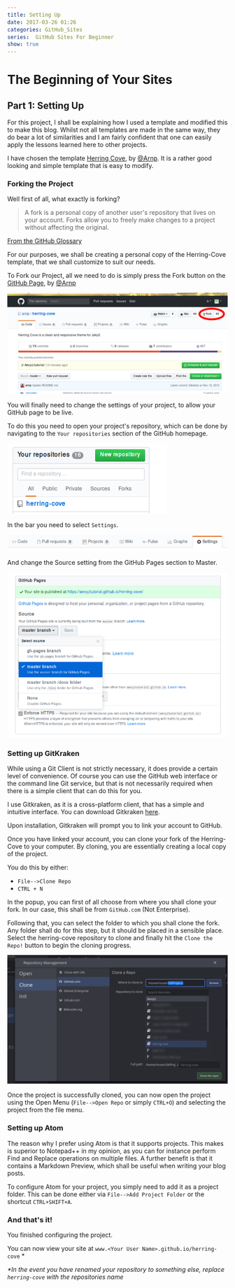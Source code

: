 ```yaml
---
title: Setting Up
date: 2017-03-26 01:26
categories: GitHub_Sites
series:  GitHub Sites For Beginner
show: true
---
```


# The Beginning of Your Sites
## Part 1: Setting Up

For this project, I shall be explaining how I used a template and modified this to make this blog. Whilst not all templates are made in the same way, they do bear a lot of similarities and I am fairly confident that one can easily apply the lessons learned here to other projects.

I have chosen the template [Herring Cove](https://github.com/arnp/herring-cove), by [@Arnp](https://github.com/arnp). It is a rather good looking and simple template that is easy to modify.

### Forking the Project

Well first of all, what exactly is forking?
>A fork is a personal copy of another user's repository that lives on your account. Forks allow you to freely make changes to a project without affecting the original.

[From the GitHub Glossary](https://help.github.com/articles/github-glossary/)

For our purposes, we shall be creating a personal copy of the Herring-Cove template, that we shall customize to suit our needs.

To Fork our Project, all we need to do is simply press the Fork button on the [GitHub Page](https://github.com/arnp/herring-cove), by [@Arnp](https://github.com/arnp)

![alt text](images/tutorial/fork.png "How to Fork")

You will finally need to change the settings of your project, to allow your GitHub page to be live.

To do this you need to open your project's repository, which can be done by navigating to the `Your repositories` section of the GitHub homepage.

![alt text](images/tutorial/YourRepositories.png "Your Repositories")

In the bar you need to select `Settings`.

![alt text](images/tutorial/GitHubBar.png "Select Settings")

And change the Source setting from the GitHub Pages section to Master.

![alt text](images/tutorial/GitHubSettings.png "Change to Master")


### Setting up GitKraken
While using a Git Client is not strictly necessary, it does provide a certain level of convenience. Of course you can use the GitHub web interface or the command line Git service, but that is not necessarily required when there is a simple client that can do this for you.

I use Gitkraken, as it is a cross-platform client, that has a simple and intuitive interface. You can download Gitkraken [here](www.gitkraken.com).

Upon installation, Gitkraken will prompt you to link your account to GitHub.

Once you have linked your account, you can clone your fork of the Herring-Cove to your computer. By cloning, you are essentially creating a local copy of the project.

You do this by either:
* `File-->Clone Repo`
* `CTRL + N`

In the popup, you can first of all choose from where you shall clone your fork. In our case, this shall be from `GitHub.com` (Not Enterprise).

Following that, you can select the folder to which you shall clone the fork. Any folder shall do for this step, but it should be placed in a sensible place.
Select the herring-cove repository to clone and finally hit the `Clone the Repo!` button to begin the cloning progress.


![alt text](images/tutorial/gitkrakenClone.png "The Clone Menu")

Once the project is successfully cloned, you can now open the project using the Open Menu (`File-->Open Repo` or simply `CTRL+O`) and selecting the project from the file menu.



### Setting up Atom
The reason why I prefer using Atom is that it supports projects. This makes is superior to Notepad++ in my opinion, as you can for instance perform Find and Replace operations on multiple files. A further benefit is that it contains a Markdown Preview, which shall be useful when writing your blog posts.

To configure Atom for your project, you simply need to add it as a project folder. This can be done either via `File-->Add Project Folder` or the shortcut `CTRL+SHIFT+A`.

### And that's it!
You finished configuring the project.

You can now view your site at `www.<Your User Name>.github.io/herring-cove` *


_*In the event you have renamed your repository to something else, replace `herring-cove` with the repositories name_
